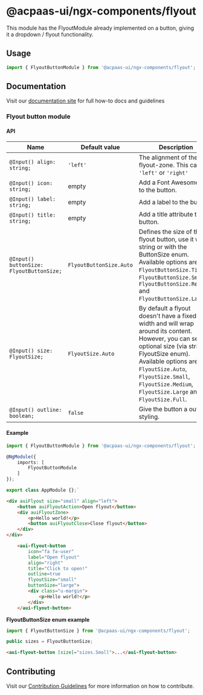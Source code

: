 # @acpaas-ui/ngx-components/flyout

This module has the FlyoutModule already implemented on a button, giving it a dropdown / flyout functionality.

## Usage

```typescript
import { FlyoutButtonModule } from '@acpaas-ui/ngx-components/flyout';
```

## Documentation

Visit our [documentation site](https://acpaas-ui.digipolis.be/) for full how-to docs and guidelines

### Flyout button module

#### API

| Name         | Default value | Description |
| -----------  | ------ | -------------------------- |
| `@Input() align: string;` | `'left'` | The alignment of the flyout-zone. This can be `'left'` or `'right'` |
| `@Input() icon: string;` | empty | Add a Font Awesome icon to the button. |
| `@Input() label: string;` | empty | Add a label to the button. |
| `@Input() title: string;` | empty | Add a title attribute to the button. |
| `@Input() buttonSize: FlyoutButtonSize;` | `FlyoutButtonSize.Auto` | Defines the size of the flyout button, use it with a string or with the ButtonSize enum. Available options are `FlyoutButtonSize.Tiny`, `FlyoutButtonSize.Small`, `FlyoutButtonSize.Regular` and `FlyoutButtonSize.Large`. |
| `@Input() size: FlyoutSize;` | `FlyoutSize.Auto` | By default a flyout doesn't have a fixed width and will wrap around its content. However, you can set an optional size (via string or FlyoutSize enum). Available options are `FlyoutSize.Auto`, `FlyoutSize.Small`, `FlyoutSize.Medium`, `FlyoutSize.Large` and `FlyoutSize.Full`. |
| `@Input() outline: boolean;` | `false` | Give the button a outlined styling. |

#### Example

```typescript
import { FlyoutButtonModule } from '@acpaas-ui/ngx-components/flyout';

@NgModule({
    imports: [
        FlyoutButtonModule
    ]
});

export class AppModule {};`
```

```html
<div auiFlyout size="small" align="left">
    <button auiFlyoutAction>Open flyout</button>
    <div auiFlyoutZone>
        <p>Hello world!</p>
        <button auiFlyoutClose>Close flyout</button>
    </div>
</div>
```

```html
    <aui-flyout-button
        icon="fa fa-user"
        label="Open flyout"
        align="right"
        title="Click to open!"
        outline=true
        flyoutSize="small"
        buttonSize="large">
        <div class="u-margin">
            <p>Hello world!</p>
        </div>
    </aui-flyout-button>
```

**FlyoutButtonSize enum example**

```typescript
import { FlyoutButtonSize } from '@acpaas-ui/ngx-components/flyout';

public sizes = FlyoutButtonSize;
```

```html
<aui-flyout-button [size]="sizes.Small">...</aui-flyout-button>
```

## Contributing

Visit our [Contribution Guidelines](../../../../../CONTRIBUTING.md) for more information on how to contribute.
